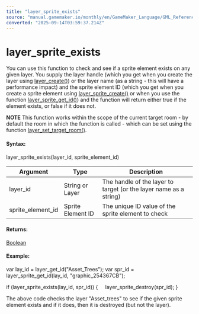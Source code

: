 ```yaml
---
title: "layer_sprite_exists"
source: "manual.gamemaker.io/monthly/en/GameMaker_Language/GML_Reference/Asset_Management/Rooms/Sprite_Layers/layer_sprite_exists.htm"
converted: "2025-09-14T03:59:37.214Z"
---
```


# layer\_sprite\_exists

You can use this function to check and see if a sprite element exists on any given layer. You supply the layer handle (which you get when you create the layer using [layer\_create()](../General_Layer_Functions/layer_create.md)) or the layer name (as a string - this will have a performance impact) and the sprite element ID (which you get when you create a sprite element using [layer\_sprite\_create()](layer_sprite_create.md) or when you use the function [layer\_sprite\_get\_id()](layer_sprite_get_id.md)) and the function will return either true if the element exists, or false if it does not.

**NOTE** This function works within the scope of the current target room - by default the room in which the function is called - which can be set using the function [layer\_set\_target\_room()](../General_Layer_Functions/layer_set_target_room.md).

#### Syntax:

layer\_sprite\_exists(layer\_id, sprite\_element\_id)

| Argument | Type | Description |
| --- | --- | --- |
| layer_id | String or Layer | The handle of the layer to target (or the layer name as a string) |
| sprite_element_id | Sprite Element ID | The unique ID value of the sprite element to check |

#### Returns:

[Boolean](../../../../GML_Overview/Data_Types.md)

#### Example:

var lay\_id = layer\_get\_id("Asset\_Trees");
var spr\_id = layer\_sprite\_get\_id(lay\_id, "graphic\_254367CB");

if (layer\_sprite\_exists(lay\_id, spr\_id))
{
    layer\_sprite\_destroy(spr\_id);
}

The above code checks the layer "Asset\_trees" to see if the given sprite element exists and if it does, then it is destroyed (but not the layer).